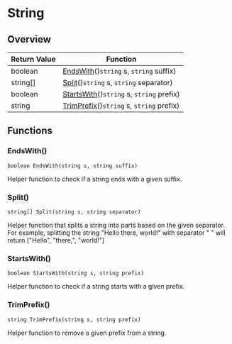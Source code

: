 # String

## Overview

| Return Value | Function |
| - | - |
| boolean | [EndsWith](string.md#endswith)()`string` s, `string` suffix) |
| string\[] | [Split](string.md#split)()`string` s, `string` separator) |
| boolean | [StartsWith](string.md#startswith)()`string` s, `string` prefix) |
| string | [TrimPrefix](string.md#trimprefix)()`string` s, `string` prefix) |

## Functions

### EndsWith()

`boolean EndsWith(string s, string suffix)`

Helper function to check if a string ends  with a given suffix. 

### Split()

`string[] Split(string s, string separator)`

Helper function that splits a string into parts based on the given separator. 
For example, splitting the string "Hello there, world!" with separator " " will return ["Hello", "there,", "world!"] 

### StartsWith()

`boolean StartsWith(string s, string prefix)`

Helper function to check if a string starts with a given prefix. 

### TrimPrefix()

`string TrimPrefix(string s, string prefix)`

Helper function to remove a given prefix from a string. 

